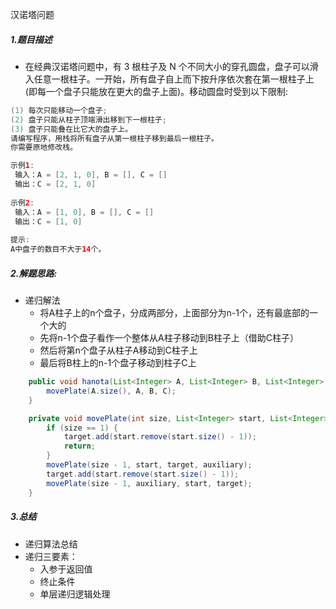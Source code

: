 汉诺塔问题



##### 1.题目描述

- 在经典汉诺塔问题中，有 3 根柱子及 N 个不同大小的穿孔圆盘，盘子可以滑入任意一根柱子。一开始，所有盘子自上而下按升序依次套在第一根柱子上(即每一个盘子只能放在更大的盘子上面)。移动圆盘时受到以下限制:

~~~java
(1) 每次只能移动一个盘子;
(2) 盘子只能从柱子顶端滑出移到下一根柱子;
(3) 盘子只能叠在比它大的盘子上。
请编写程序，用栈将所有盘子从第一根柱子移到最后一根柱子。
你需要原地修改栈。

示例1:
 输入：A = [2, 1, 0], B = [], C = []
 输出：C = [2, 1, 0]
 
示例2:
 输入：A = [1, 0], B = [], C = []
 输出：C = [1, 0]
 
提示:
A中盘子的数目不大于14个。
~~~

##### 2.解题思路:

- 递归解法
  - 将A柱子上的n个盘子，分成两部分，上面部分为n-1个，还有最底部的一个大的
  - 先将n-1个盘子看作一个整体从A柱子移动到B柱子上（借助C柱子）
  - 然后将第n个盘子从柱子A移动到C柱子上
  - 最后将B柱上的n-1个盘子移动到柱子C上

~~~java
    public void hanota(List<Integer> A, List<Integer> B, List<Integer> C) {
        movePlate(A.size(), A, B, C);
    }

    private void movePlate(int size, List<Integer> start, List<Integer> auxiliary, List<Integer> target) {
        if (size == 1) {
            target.add(start.remove(start.size() - 1));
            return;
        }
        movePlate(size - 1, start, target, auxiliary);
        target.add(start.remove(start.size() - 1));
        movePlate(size - 1, auxiliary, start, target);
    }
~~~

##### 3.总结

- 递归算法总结
- 递归三要素：
  - 入参于返回值
  - 终止条件
  - 单层递归逻辑处理

